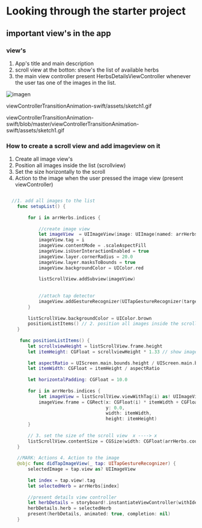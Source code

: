 #  Looking through the starter project 

## important view's in the app

### view's
1.  App's title and main description  
2. scroll view at the botton: show's the list of available herbs  
3. the main view controller present HerbsDetailsViewController whenever the user tas one of the images in the list.  

![imagen](../master/assets/sketch1.gif)

viewControllerTransitionAnimation-swift/assets/sketch1.gif

viewControllerTransitionAnimation-swift/blob/master/viewControllerTransitionAnimation-swift/assets/sketch1.gif
### How to create a scroll view and add imageview on it  

1. Create all image view's  
2. Position all images inside the list (scrollview)  
3. Set the size horizontally to the scroll  
4. Action to the image when the user pressed the image view (present viewController)  

```swift

  //1. add all images to the list
    func setupList() {
        
        for i in arrHerbs.indices {
            
            //create image view
            let imageView  = UIImageView(image: UIImage(named: arrHerbs[i].image))
            imageView.tag = i
            imageView.contentMode = .scaleAspectFill
            imageView.isUserInteractionEnabled = true
            imageView.layer.cornerRadius = 20.0
            imageView.layer.masksToBounds = true
            imageView.backgroundColor = UIColor.red
            
            listScrollView.addSubview(imageView)
            
            
            //attach tap detector
            imageView.addGestureRecognizer(UITapGestureRecognizer(target: self, action: #selector(didTapImageView)))
        }
        
        listScrollView.backgroundColor = UIColor.brown
        positionListItems() // 2. position all images inside the scroll view
    }
    
     func positionListItems() {
        let scrollviewHeight = listScrollView.frame.height
        let itemHeight: CGFloat = scrollviewHeight * 1.33 // show image bigger than scroll view size
        
        let aspectRatio = UIScreen.main.bounds.height / UIScreen.main.bounds.width // width to the image
        let itemWidth: CGFloat = itemHeight / aspectRatio
        
        let horizontalPadding: CGFloat = 10.0
        
        for i in arrHerbs.indices {
            let imageView = listScrollView.viewWithTag(i) as! UIImageView // take the image with the tag
            imageView.frame = CGRect(x: CGFloat(i) * itemWidth + CGFloat(i+1) * horizontalPadding, // position the image one by one
                                     y: 0.0,
                                     width: itemWidth,
                                     height: itemHeight)
        }
        
        // 3. set the size of the scroll view  x ----> x
        listScrollView.contentSize = CGSize(width: CGFloat(arrHerbs.count) * (itemWidth + horizontalPadding) + horizontalPadding, height:0)
    }
    
    //MARK: Actions 4. Action to the image
    @objc func didTapImageView(_ tap: UITapGestureRecognizer) {
        selectedImage = tap.view as? UIImageView
        
        let index = tap.view!.tag
        let selectedHerb = arrHerbs[index]
        
        //present details view controller
        let herbDetails = storyboard!.instantiateViewController(withIdentifier: "HerbDetailsViewController") as! HerbDetailsViewController
        herbDetails.herb = selectedHerb
        present(herbDetails, animated: true, completion: nil)
    }

```




